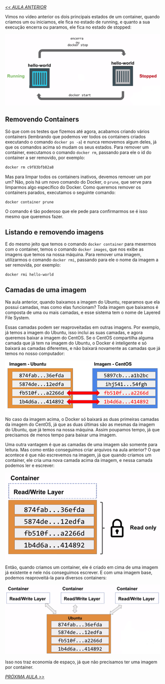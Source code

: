 *[<< AULA ANTERIOR](https://github.com/pvreboucas/docker/blob/aula-2/aulas/1-comandos-basicos-com-containers.md)*

Vimos no vídeo anterior os dois principais estados de um container, quando criamos um ou iniciamos, ele fica no estado de running, e quanto a sua execução encerra ou paramos, ele fica no estado de stopped:

![01](https://github.com/pvreboucas/docker/blob/aula-2/aulas/imagens/2-1-estados-container.png)

## Removendo Containers ##

Só que com os testes que fizemos até agora, acabamos criando vários containers (lembrando que podemos ver todos os containers criados executando o comando ```docker ps -a```) e nunca removemos algum deles, já que os comandos acima só mudam os seus estados. Para remover um container, executamos o comando ```docker rm```, passando para ele o id do container a ser removido, por exemplo:

```bash
docker rm c9f83bfb82a8
```

Mas para limpar todos os containers inativos, devemos remover um por um? Não, pois há um novo comando do Docker, o ```prune```, que serve para limparmos algo específico do Docker. Como queremos remover os containers parados, executamos o seguinte comando:

```bash
docker container prune
```

O comando é tão poderoso que ele pede para confirmarmos se é isso mesmo que queremos fazer.

## Listando e removendo imagens ##

E do mesmo jeito que temos o comando ```docker container``` para mexermos com o container, temos o comando ```docker images```, que nos exibe as imagens que temos na nossa máquina. Para remover uma imagem, utilizarmos o comando ```docker rmi```, passando para ele o nome da imagem a ser removida, por exemplo:

```bash
docker rmi hello-world
```

## Camadas de uma imagem ##

Na aula anterior, quando baixamos a imagem do Ubuntu, reparamos que ela possui camadas, mas como elas funcionam? Toda imagem que baixamos é composta de uma ou mais camadas, e esse sistema tem o nome de Layered File System.

Essas camadas podem ser reaproveitadas em outras imagens. Por exemplo, já temos a imagem do Ubuntu, isso inclui as suas camadas, e agora queremos baixar a imagem do CentOS. Se o CentOS compartilha alguma camada que já tem na imagem do Ubuntu, o Docker é inteligente e só baixará as camadas diferentes, e não baixará novamente as camadas que já temos no nosso computador:

![02](https://github.com/pvreboucas/docker/blob/aula-2/aulas/imagens/2-2-camadas.png)


No caso da imagem acima, o Docker só baixará as duas primeiras camadas da imagem do CentOS, já que as duas últimas são as mesmas da imagem do Ubuntu, que já temos na nossa máquina. Assim poupamos tempo, já que precisamos de menos tempo para baixar uma imagem.

Uma outra vantagem é que as camadas de uma imagem são somente para leitura. Mas como então conseguimos criar arquivos na aula anterior? O que acontece é que não escrevemos na imagem, já que quando criamos um container, ele cria uma nova camada acima da imagem, e nessa camada podemos ler e escrever:

![03](https://github.com/pvreboucas/docker/blob/aula-2/aulas/imagens/2-3-container-layer.png)

Então, quando criamos um container, ele é criado em cima de uma imagem já existente e nele nós conseguimos escrever. E com uma imagem base, podemos reaproveitá-la para diversos containers:

![04](https://github.com/pvreboucas/docker/blob/aula-2/aulas/imagens/2-4-imagem-varios-containers.png)

Isso nos traz economia de espaço, já que não precisamos ter uma imagem por container.


*[PRÓXIMA AULA >>]()*
